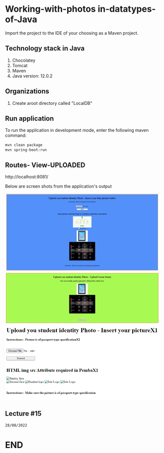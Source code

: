 # Working-with-photos in-datatypes-of-Java

Import the project to the IDE of your choosing as a Maven project.
 
## Technology stack in Java
1. Chocolatey
2. Tomcat
3. Maven
4. Java version: 12.0.2

## Organizations
1. Create aroot directory called "LocalDB"


## Run application

To run the application in development mode, enter the following maven command: 

```
mvn clean package
mvn spring-boot:run

```

## Routes- View-UPLOADED
http://localhost:8081/

Below are screen shots from the application's output

![ M#1 ](https://github.com/LINOSNCHENA/JAVA-Springboot-working-with-pictures-in-HD/blob/master/UXVIEWS/page1.png)
![ M#2 ](https://github.com/LINOSNCHENA/JAVA-Springboot-working-with-pictures-in-HD/blob/master/UXVIEWS/page2.png)
![ M#3 ](https://github.com/LINOSNCHENA/JAVA-Springboot-working-with-pictures-in-HD/blob/master/UXVIEWS/page3.png)


## Lecture #15

```
28/08/2022

```
# END
